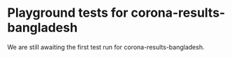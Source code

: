 # Playground tests for corona-results-bangladesh
We are still awaiting the first test run for corona-results-bangladesh.
